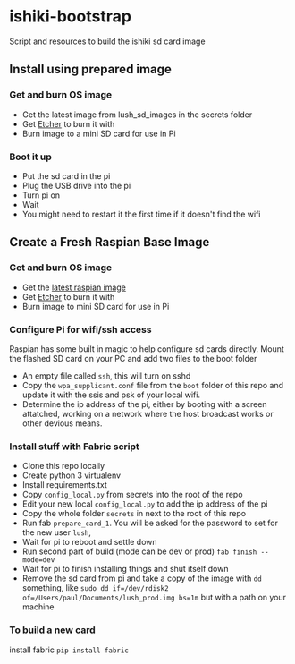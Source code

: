# ishiki-bootstrap
Script and resources to build the ishiki sd card image

## Install using prepared image

### Get and burn OS image

* Get the latest image from lush_sd_images in the secrets folder
* Get [Etcher](https://www.balena.io/etcher/) to burn it with
* Burn image to a mini SD card for use in Pi


### Boot it up

* Put the sd card in the pi
* Plug the USB drive into the pi
* Turn pi on
* Wait
* You might need to restart it the first time if it doesn't find the wifi


## Create a Fresh Raspian Base Image

### Get and burn OS image

* Get the [latest raspian image](https://downloads.raspberrypi.org/raspbian_lite_latest)
* Get [Etcher](https://www.balena.io/etcher/) to burn it with
* Burn image to mini SD card for use in Pi

### Configure Pi for wifi/ssh access

Raspian has some built in magic to help configure sd cards directly.
Mount the flashed SD card on your PC and add two files to the boot folder

* An empty file called `ssh`, this will turn on sshd
* Copy the `wpa_supplicant.conf` file from the `boot` folder of this repo and update it with the ssis and psk of your local wifi.
* Determine the ip address of the pi, either by booting with a screen attatched,
working on a network where the host broadcast works or other devious means.


### Install stuff with Fabric script

* Clone this repo locally
* Create python 3 virtualenv
* Install requirements.txt
* Copy `config_local.py` from secrets into the root of the repo
* Edit your new local `config_local.py` to add the ip address of the pi
* Copy the whole folder `secrets` in next to the root of this repo
* Run fab `prepare_card_1`. You will be asked for the password to set for the new user `lush`,
* Wait for pi to reboot and settle down
* Run second part of build (mode can be dev or prod) `fab finish --mode=dev`
* Wait for pi to finish installing things and shut itself down
* Remove the sd card from pi and take a copy of the image with `dd` something,
 like `sudo dd if=/dev/rdisk2 of=/Users/paul/Documents/lush_prod.img bs=1m` but with a path on your machine



### To build a new card

install fabric
`pip install fabric`




